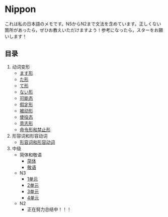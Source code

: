# Nippon
これは私の日本語のメモです。N5からN2まで文法を含めています。正しくない箇所があったら，ぜひお教えいただけますよう！参考になったら，スターをお願いします！
## 目录
1. 动词变形
    - [ます形](https://github.com/xinwu-yang/nippon/blob/master/%E3%81%BE%E3%81%99%E5%BD%A2.md)
    - [た形](https://github.com/xinwu-yang/nippon/blob/master/%E3%81%9F%E5%BD%A2.md)
    - [て形](https://github.com/xinwu-yang/nippon/blob/master/%E3%81%A6%E5%BD%A2.md)
    - [ない形](https://github.com/xinwu-yang/nippon/blob/master/%E3%81%AA%E3%81%84%E5%BD%A2.md)
    - [可能态](https://github.com/xinwu-yang/nippon/blob/master/%E5%8F%AF%E8%83%BD%E6%80%81.md)
    - [假定形](https://github.com/xinwu-yang/nippon/blob/master/%E5%81%87%E5%AE%9A%E5%BD%A2.md)
    - [被动形](https://github.com/xinwu-yang/nippon/blob/master/%E8%A2%AB%E5%8A%A8%E5%BD%A2.md)
    - [使役态](https://github.com/xinwu-yang/nippon/blob/master/%E4%BD%BF%E5%BD%B9%E6%80%81.md)
    - [意志形](https://github.com/xinwu-yang/nippon/blob/master/%E6%84%8F%E5%BF%97%E5%BD%A2.md)
    - [命令形和禁止形](https://github.com/xinwu-yang/nippon/blob/master/%E5%BD%A2%E5%AE%B9%E8%AF%8D%E5%92%8C%E5%BD%A2%E5%AE%B9%E5%8A%A8%E8%AF%8D.md)
1. 形容词和形容动词
    - [形容词和形容动词](https://github.com/xinwu-yang/nippon/blob/master/%E5%BD%A2%E5%AE%B9%E8%AF%8D%E5%92%8C%E5%BD%A2%E5%AE%B9%E5%8A%A8%E8%AF%8D.md)
1. 中级
    - 简体和敬语
        - [简体](https://github.com/xinwu-yang/nippon/blob/master/%E7%AE%80%E4%BD%93.md)
        - [敬语](https://github.com/xinwu-yang/nippon/blob/master/%E6%95%AC%E8%AF%AD.md)
    - N3
        - [1单元](https://github.com/xinwu-yang/nippon/tree/master/N3/%EF%BC%91%E5%8D%98%E5%85%83)
        - [2单元](https://github.com/xinwu-yang/nippon/tree/master/N3/%EF%BC%92%E5%8D%98%E5%85%83)
        - [3单元](https://github.com/xinwu-yang/nippon/tree/master/N3/%EF%BC%93%E5%8D%98%E5%85%83)
        - [4单元](https://github.com/xinwu-yang/nippon/tree/master/N3/%EF%BC%94%E5%8D%98%E5%85%83)
    - N2
        - 正在努力总结中！！！